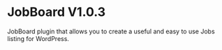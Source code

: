 # JobBoard V1.0.3
JobBoard plugin that allows you to create a useful and easy to use Jobs listing for WordPress.
